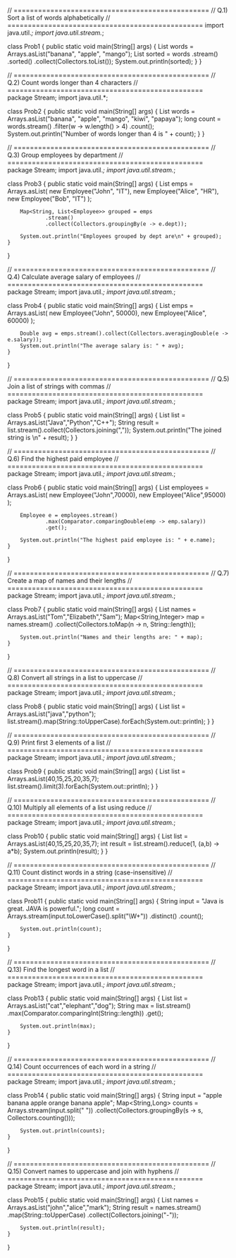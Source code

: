 // ================================================
// Q.1) Sort a list of words alphabetically
// ================================================
import java.util.*;
import java.util.stream.*;

class Prob1 {
    public static void main(String[] args) {
        List<String> words = Arrays.asList("banana", "apple", "mango");
        List<String> sorted = words
                .stream()
                .sorted()
                .collect(Collectors.toList());
        System.out.println(sorted);
    }
}

// ================================================
// Q.2) Count words longer than 4 characters
// ================================================
package Stream;
import java.util.*;

class Prob2 {
    public static void main(String[] args) {
        List<String> words = Arrays.asList("banana", "apple", "mango", "kiwi", "papaya");
        long count = words.stream()
                .filter(w -> w.length() > 4)
                .count();
        System.out.println("Number of words longer than 4 is " + count);
    }
}

// ================================================
// Q.3) Group employees by department
// ================================================
package Stream;
import java.util.*;
import java.util.stream.*;

class Prob3 {
    public static void main(String[] args) {
        List<Employee> emps = Arrays.asList(
            new Employee("John", "IT"),
            new Employee("Alice", "HR"),
            new Employee("Bob", "IT")
        );

        Map<String, List<Employee>> grouped = emps
                .stream()
                .collect(Collectors.groupingBy(e -> e.dept));

        System.out.println("Employees grouped by dept are\n" + grouped);
    }
}

// ================================================
// Q.4) Calculate average salary of employees
// ================================================
package Stream;
import java.util.*;
import java.util.stream.*;

class Prob4 {
    public static void main(String[] args) {
        List<Employee> emps = Arrays.asList(
            new Employee("John", 50000),
            new Employee("Alice", 60000)
        );

        Double avg = emps.stream().collect(Collectors.averagingDouble(e -> e.salary));
        System.out.println("The average salary is: " + avg);
    }
}

// ================================================
// Q.5) Join a list of strings with commas
// ================================================
package Stream;
import java.util.*;
import java.util.stream.*;

class Prob5 {
    public static void main(String[] args) {
        List<String> list = Arrays.asList("Java","Python","C++");
        String result = list.stream().collect(Collectors.joining(","));
        System.out.println("The joined string is \n" + result);
    }
}

// ================================================
// Q.6) Find the highest paid employee
// ================================================
package Stream;
import java.util.*;
import java.util.stream.*;

class Prob6 {
    public static void main(String[] args) {
        List<Employee> employees = Arrays.asList(
            new Employee("John",70000),
            new Employee("Alice",95000)
        );

        Employee e = employees.stream()
                .max(Comparator.comparingDouble(emp -> emp.salary))
                .get();

        System.out.println("The highest paid employee is: " + e.name);
    }
}

// ================================================
// Q.7) Create a map of names and their lengths
// ================================================
package Stream;
import java.util.*;
import java.util.stream.*;

class Prob7 {
    public static void main(String[] args) {
        List<String> names = Arrays.asList("Tom","Elizabeth","Sam");
        Map<String,Integer> map = names.stream()
                .collect(Collectors.toMap(n -> n, String::length));

        System.out.println("Names and their lengths are: " + map);
    }
}

// ================================================
// Q.8) Convert all strings in a list to uppercase
// ================================================
package Stream;
import java.util.*;
import java.util.stream.*;

class Prob8 {
    public static void main(String[] args) {
        List<String> list = Arrays.asList("java","python");
        list.stream().map(String::toUpperCase).forEach(System.out::println);
    }
}

// ================================================
// Q.9) Print first 3 elements of a list
// ================================================
package Stream;
import java.util.*;
import java.util.stream.*;

class Prob9 {
    public static void main(String[] args) {
        List<Integer> list = Arrays.asList(40,15,25,20,35,7);
        list.stream().limit(3).forEach(System.out::println);
    }
}

// ================================================
// Q.10) Multiply all elements of a list using reduce
// ================================================
package Stream;
import java.util.*;
import java.util.stream.*;

class Prob10 {
    public static void main(String[] args) {
        List<Integer> list = Arrays.asList(40,15,25,20,35,7);
        int result = list.stream().reduce(1, (a,b) -> a*b);
        System.out.println(result);
    }
}

// ================================================
// Q.11) Count distinct words in a string (case-insensitive)
// ================================================
package Stream;
import java.util.*;
import java.util.stream.*;

class Prob11 {
    public static void main(String[] args) {
        String input = "Java is great. JAVA is powerful.";
        long count = Arrays.stream(input.toLowerCase().split("\\W+"))
                .distinct()
                .count();

        System.out.println(count);
    }
}

// ================================================
// Q.13) Find the longest word in a list
// ================================================
package Stream;
import java.util.*;
import java.util.stream.*;

class Prob13 {
    public static void main(String[] args) {
        List<String> list = Arrays.asList("cat","elephant","dog");
        String max = list.stream()
                .max(Comparator.comparingInt(String::length))
                .get();

        System.out.println(max);
    }
}

// ================================================
// Q.14) Count occurrences of each word in a string
// ================================================
package Stream;
import java.util.*;
import java.util.stream.*;

class Prob14 {
    public static void main(String[] args) {
        String input = "apple banana apple orange banana apple";
        Map<String,Long> counts = Arrays.stream(input.split(" "))
                .collect(Collectors.groupingBy(s -> s, Collectors.counting()));

        System.out.println(counts);
    }
}

// ================================================
// Q.15) Convert names to uppercase and join with hyphens
// ================================================
package Stream;
import java.util.*;
import java.util.stream.*;

class Prob15 {
    public static void main(String[] args) {
        List<String> names = Arrays.asList("john","alice","mark");
        String result = names.stream()
                .map(String::toUpperCase)
                .collect(Collectors.joining("-"));

        System.out.println(result);
    }
}
